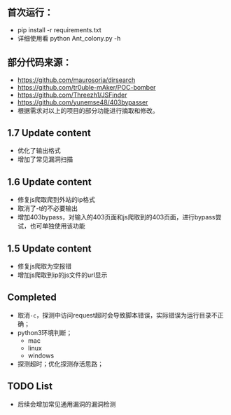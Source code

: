 
## 首次运行：
- pip install -r requirements.txt        
- 详细使用看 python Ant_colony.py -h

## 部分代码来源：
- https://github.com/maurosoria/dirsearch
- https://github.com/tr0uble-mAker/POC-bomber
- https://github.com/Threezh1/JSFinder
- https://github.com/yunemse48/403bypasser
- 根据需求对以上的项目的部分功能进行摘取和修改。


## 1.7 Update content

- 优化了输出格式
- 增加了常见漏洞扫描

## 1.6 Update content

- 修复js爬取爬到外站的ip格式
- 取消了-t的不必要输出
- 增加403bypass，对输入的403页面和js爬取到的403页面，进行bypass尝试，也可单独使用该功能

## 1.5 Update content

- 修复js爬取为空报错
- 增加js爬取到ip的js文件的url显示


## Completed

- 取消`-c`，探测中访问request超时会导致脚本错误，实际错误为运行目录不正确；
- python3环境判断；
  - mac
  - linux
  - windows
- 探测超时；优化探测存活思路；


## TODO List
- 后续会增加常见通用漏洞的漏洞检测

